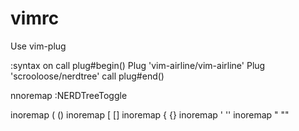 # vimrc
Use vim-plug

:syntax on
call plug#begin()
Plug 'vim-airline/vim-airline'
Plug 'scrooloose/nerdtree'
call plug#end()

nnoremap <C-n> :NERDTreeToggle<CR>

inoremap ( ()<Left>
inoremap [ []<Left>
inoremap { {}<Left>
inoremap ' ''<Left>
inoremap " ""<Left>

